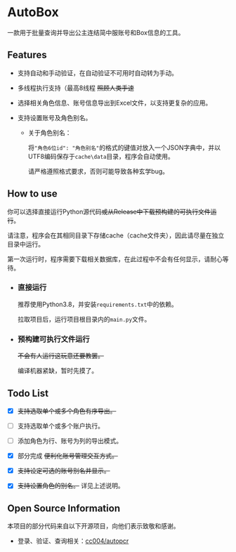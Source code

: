 # AutoBox

一款用于批量查询并导出公主连结简中服账号和Box信息的工具。

## Features

- 支持自动和手动验证，在自动验证不可用时自动转为手动。

- 多线程执行支持（最高8线程 ~~照顾人类手速~~

- 选择相关角色信息、账号信息导出到Excel文件，以支持更复杂的应用。

- 支持设置账号及角色别名。

    - 关于角色别名：

      将`"角色6位id": "角色别名"`的格式的键值对放入一个JSON字典中，并以UTF8编码保存于`cache\data`目录，程序会自动使用。

      请严格遵照格式要求，否则可能导致各种玄学bug。

## How to use

你可以选择直接运行Python源代码~~或从Release中下载预构建的可执行文件运行~~。

请注意，程序会在其相同目录下存储cache（cache文件夹），因此请尽量在独立目录中运行。

第一次运行时，程序需要下载相关数据库，在此过程中不会有任何显示，请耐心等待。

- ### 直接运行

  推荐使用Python3.8，并安装`requirements.txt`中的依赖。

  拉取项目后，运行项目根目录内的`main.py`文件。

- ### 预构建可执行文件运行

  ~~不会有人运行这玩意还要教罢。~~

    编译机器紧缺，暂时先摸了。

## Todo List

- [x] ~~支持选取单个或多个角色有序导出。~~

- [ ] 支持选取单个或多个账户执行。

- [ ] 添加角色为行、账号为列的导出模式。

- [x] 部分完成 ~~便利化账号管理交互方式。~~

- [x] ~~支持设定可选的账号别名并显示。~~

- [x] ~~支持设置角色的别名。~~ 详见上述说明。

## Open Source Information

本项目的部分代码来自以下开源项目，向他们表示致敬和感谢。

- 登录、验证、查询相关：[cc004/autopcr](https://github.com/cc004/autopcr)
